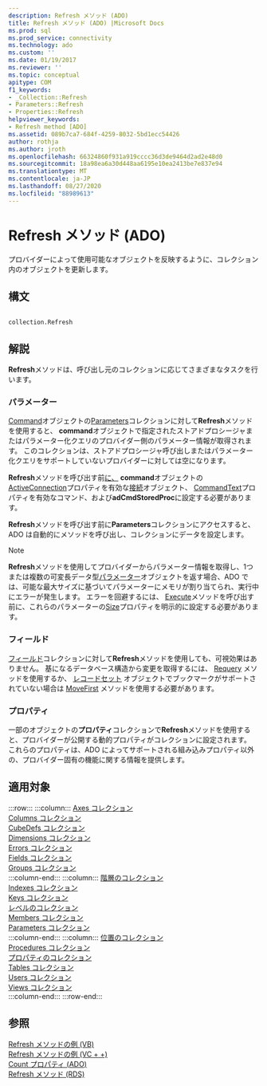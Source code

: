 ```yaml
---
description: Refresh メソッド (ADO)
title: Refresh メソッド (ADO) |Microsoft Docs
ms.prod: sql
ms.prod_service: connectivity
ms.technology: ado
ms.custom: ''
ms.date: 01/19/2017
ms.reviewer: ''
ms.topic: conceptual
apitype: COM
f1_keywords:
- _Collection::Refresh
- Parameters::Refresh
- Properties::Refresh
helpviewer_keywords:
- Refresh method [ADO]
ms.assetid: 089b7ca7-684f-4259-8032-5bd1ecc54426
author: rothja
ms.author: jroth
ms.openlocfilehash: 66324860f931a919cccc36d3de9464d2ad2e48d0
ms.sourcegitcommit: 18a98ea6a30d448aa6195e10ea2413be7e837e94
ms.translationtype: MT
ms.contentlocale: ja-JP
ms.lasthandoff: 08/27/2020
ms.locfileid: "88989613"
---
```

# <a name="refresh-method-ado"></a>Refresh メソッド (ADO)
プロバイダーによって使用可能なオブジェクトを反映するように、コレクション内のオブジェクトを更新します。  
  
## <a name="syntax"></a>構文  
  
```  
  
collection.Refresh  
```  
  
## <a name="remarks"></a>解説  
 **Refresh**メソッドは、呼び出し元のコレクションに応じてさまざまなタスクを行います。  
  
### <a name="parameters"></a>パラメーター  
 [Command](./command-object-ado.md)オブジェクトの[Parameters](./parameters-collection-ado.md)コレクションに対して**Refresh**メソッドを使用すると、 **command**オブジェクトで指定されたストアドプロシージャまたはパラメーター化クエリのプロバイダー側のパラメーター情報が取得されます。 このコレクションは、ストアドプロシージャ呼び出しまたはパラメーター化クエリをサポートしていないプロバイダーに対しては空になります。  
  
 **Refresh**メソッドを呼び出す前[に、](./commandtype-property-ado.md) **command**オブジェクトの[ActiveConnection](./activeconnection-property-ado.md)プロパティを有効な[接続](./connection-object-ado.md)オブジェクト、 [CommandText](./commandtext-property-ado.md)プロパティを有効なコマンド、および**adCmdStoredProc**に設定する必要があります。  
  
 **Refresh**メソッドを呼び出す前に**Parameters**コレクションにアクセスすると、ADO は自動的にメソッドを呼び出し、コレクションにデータを設定します。  
  
> [!NOTE]
>  **Refresh**メソッドを使用してプロバイダーからパラメーター情報を取得し、1つまたは複数の可変長データ型[パラメーター](./parameter-object.md)オブジェクトを返す場合、ADO では、可能な最大サイズに基づいてパラメーターにメモリが割り当てられ、実行中にエラーが発生します。 エラーを回避するには、 [Execute](./execute-method-ado-command.md)メソッドを呼び出す前に、これらのパラメーターの[Size](./size-property-ado-parameter.md)プロパティを明示的に設定する必要があります。  
  
### <a name="fields"></a>フィールド  
 [フィールド](./fields-collection-ado.md)コレクションに対して**Refresh**メソッドを使用しても、可視効果はありません。 基になるデータベース構造から変更を取得するには、 [Requery](./requery-method.md) メソッドを使用するか、 [レコードセット](./recordset-object-ado.md) オブジェクトでブックマークがサポートされていない場合は [MoveFirst](./movefirst-movelast-movenext-and-moveprevious-methods-ado.md) メソッドを使用する必要があります。  
  
### <a name="properties"></a>プロパティ  
 一部のオブジェクトの**プロパティ**コレクションで**Refresh**メソッドを使用すると、プロバイダーが公開する動的プロパティがコレクションに設定されます。 これらのプロパティは、ADO によってサポートされる組み込みプロパティ以外の、プロバイダー固有の機能に関する情報を提供します。  
  
## <a name="applies-to"></a>適用対象  

:::row:::
    :::column:::
        [Axes コレクション](../ado-md-api/axes-collection-ado-md.md)  
        [Columns コレクション](../adox-api/columns-collection-adox.md)  
        [CubeDefs コレクション](../ado-md-api/cubedefs-collection-ado-md.md)  
        [Dimensions コレクション](../ado-md-api/dimensions-collection-ado-md.md)  
        [Errors コレクション](./errors-collection-ado.md)  
        [Fields コレクション](./fields-collection-ado.md)  
        [Groups コレクション](../adox-api/groups-collection-adox.md)  
    :::column-end:::
    :::column:::
        [階層のコレクション](../ado-md-api/hierarchies-collection-ado-md.md)  
        [Indexes コレクション](../adox-api/indexes-collection-adox.md)  
        [Keys コレクション](../adox-api/keys-collection-adox.md)  
        [レベルのコレクション](../ado-md-api/levels-collection-ado-md.md)  
        [Members コレクション](../ado-md-api/members-collection-ado-md.md)  
        [Parameters コレクション](./parameters-collection-ado.md)  
    :::column-end:::
    :::column:::
        [位置のコレクション](../ado-md-api/positions-collection-ado-md.md)  
        [Procedures コレクション](../adox-api/procedures-collection-adox.md)  
        [プロパティのコレクション](./properties-collection-ado.md)  
        [Tables コレクション](../adox-api/tables-collection-adox.md)  
        [Users コレクション](../adox-api/users-collection-adox.md)  
        [Views コレクション](../adox-api/views-collection-adox.md)  
    :::column-end:::
:::row-end:::

## <a name="see-also"></a>参照  
 [Refresh メソッドの例 (VB)](./refresh-method-example-vb.md)   
 [Refresh メソッドの例 (VC + +)](./refresh-method-example-vc.md)   
 [Count プロパティ (ADO)](./count-property-ado.md)   
 [Refresh メソッド (RDS)](../rds-api/refresh-method-rds.md)